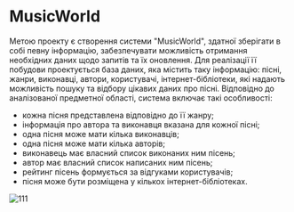 # MusicWorld

Метою проекту є створення системи "MusicWorld", здатної зберігати в собі певну інформацію, забезпечувати можливість отримання необхідних даних щодо запитів та їх оновлення. Для реалізації її побудови проектується база даних, яка містить таку інформацію: пісні, жанри, виконавці, автори, користувачі, інтернет-бібліотеки, які надають можливість пошуку та відбору цікавих даних про пісні. Відповідно до аналізованої предметної області, система включає такі особливості:
-	кожна пісня представлена відповідно до її жанру;
-	інформація про автора та виконавця вказана для кожної пісні;
-	одна пісня може мати кілька виконавців;
-	одна пісня може мати кілька авторів;
-	виконавець має власний список виконаних ним пісень;
-	автор має власний список написаних ним пісень;
-	рейтинг пісень формується за відгуками користувачів;
-	пісня може бути розміщена у кількох інтернет-бібліотеках.

![111](https://user-images.githubusercontent.com/78721809/175997747-b4e21e93-bc1f-4702-bbe3-1be383aed75a.png)
